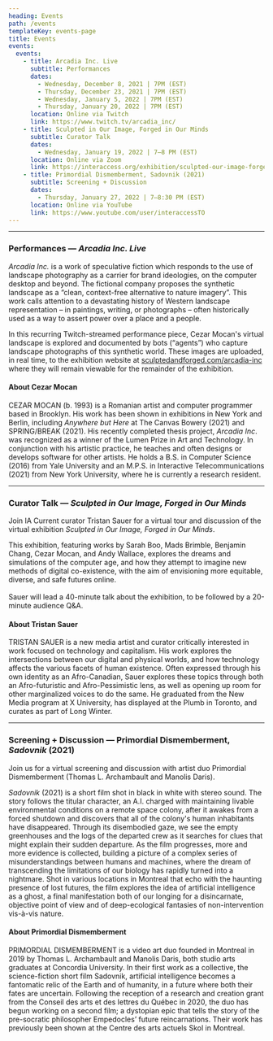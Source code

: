 ```yaml
---
heading: Events
path: /events
templateKey: events-page
title: Events
events:
  events:
    - title: Arcadia Inc. Live
      subtitle: Performances
      dates:
        - Wednesday, December 8, 2021 | 7PM (EST)
        - Thursday, December 23, 2021 | 7PM (EST)
        - Wednesday, January 5, 2022 | 7PM (EST)
        - Thursday, January 20, 2022 | 7PM (EST)
      location: Online via Twitch
      link: https://www.twitch.tv/arcadia_inc/
    - title: Sculpted in Our Image, Forged in Our Minds
      subtitle: Curator Talk
      dates:
        - Wednesday, January 19, 2022 | 7—8 PM (EST)
      location: Online via Zoom
      link: https://interaccess.org/exhibition/sculpted-our-image-forged-our-minds
    - title: Primordial Dismemberment, Sadovnik (2021)
      subtitle: Screening + Discussion
      dates:
        - Thursday, January 27, 2022 | 7—8:30 PM (EST)
      location: Online via YouTube
      link: https://www.youtube.com/user/interaccessTO
---
```

- - -

### Performances — *Arcadia Inc. Live*

*Arcadia Inc.* is a work of speculative fiction which responds to the use of landscape photography as a carrier for brand ideologies, on the computer desktop and beyond. The fictional company proposes the synthetic landscape as a “clean, context-free alternative to nature imagery”. This work calls attention to a devastating history of Western landscape representation – in paintings, writing, or photographs – often historically used as a way to assert power over a place and a people.

In this recurring Twitch-streamed performance piece, Cezar Mocan's virtual landscape is explored and documented by bots (“agents”) who capture landscape photographs of this synthetic world. These images are uploaded, in real time, to the exhibition website at [sculptedandforged.com/arcadia-inc](https://sculptedandforged.com/arcadia-inc/) where they will remain viewable for the remainder of the exhibition.

#### About Cezar Mocan

CEZAR MOCAN (b. 1993) is a Romanian artist and computer programmer based in Brooklyn. His work has been shown in exhibitions in New York and Berlin, including *Anywhere but Here* at The Canvas Bowery (2021) and SPRING/BREAK (2021). His recently completed thesis project, *Arcadia Inc*. was recognized as a winner of the Lumen Prize in Art and Technology. In conjunction with his artistic practice, he teaches and often designs or develops software for other artists. He holds a B.S. in Computer Science (2016) from Yale University and an M.P.S. in Interactive Telecommunications (2021) from New York University, where he is currently a research resident.

- - -

### Curator Talk — *Sculpted in Our Image, Forged in Our Minds*

Join IA Current curator Tristan Sauer for a virtual tour and discussion of the virtual exhibition *Sculpted in Our Image, Forged in Our Minds*. 

This exhibition, featuring works by Sarah Boo, Mads Brimble, Benjamin Chang, Cezar Mocan, and Andy Wallace, explores the dreams and simulations of the computer age, and how they attempt to imagine new methods of digital co-existence, with the aim of envisioning more equitable, diverse, and safe futures online.\
\
Sauer will lead a 40-minute talk about the exhibition, to be followed by a 20-minute audience Q&A.

#### About Tristan Sauer

TRISTAN SAUER is a new media artist and curator critically interested in work focused on technology and capitalism. His work explores the intersections between our digital and physical worlds, and how technology affects the various facets of human existence. Often expressed through his own identity as an Afro-Canadian, Sauer explores these topics through both an Afro-futuristic and Afro-Pessimistic lens, as well as opening up room for other marginalized voices to do the same. He graduated from the New Media program at X University, has displayed at the Plumb in Toronto, and curates as part of Long Winter.

- - -

### Screening + Discussion — Primordial Dismemberment, *Sadovnik* (2021)

Join us for a virtual screening and discussion with artist duo Primordial Dismemberment (Thomas L. Archambault and Manolis Daris).

*Sadovnik* (2021) is a short film shot in black in white with stereo sound. The story follows the titular character, an A.I. charged with maintaining livable environmental conditions on a remote space colony, after it awakes from a forced shutdown and discovers that all of the colony's human inhabitants have disappeared. Through its disembodied gaze, we see the empty greenhouses and the logs of the departed crew as it searches for clues that might explain their sudden departure. As the film progresses, more and more evidence is collected, building a picture of a complex series of misunderstandings between humans and machines, where the dream of transcending the limitations of our biology has rapidly turned into a nightmare. Shot in various locations in Montreal that echo with the haunting presence of lost futures, the film explores the idea of artificial intelligence as a ghost, a final manifestation both of our longing for a disincarnate, objective point of view and of deep-ecological fantasies of non-intervention vis-à-vis nature.

#### About Primordial Dismemberment

PRIMORDIAL DISMEMBERMENT is a video art duo founded in Montreal in 2019 by Thomas L. Archambault and Manolis Daris, both studio arts graduates at Concordia University. In their first work as a collective, the science-fiction short film Sadovnik, artificial intelligence becomes a fantomatic relic of the Earth and of humanity, in a future where both their fates are uncertain. Following the reception of a research and creation grant from the Conseil des arts et des lettres du Québec in 2020, the duo has begun working on a second film; a dystopian epic that tells the story of the pre-socratic philosopher Empedocles’ future reincarnations. Their work has previously been shown at the Centre des arts actuels Skol in Montreal.